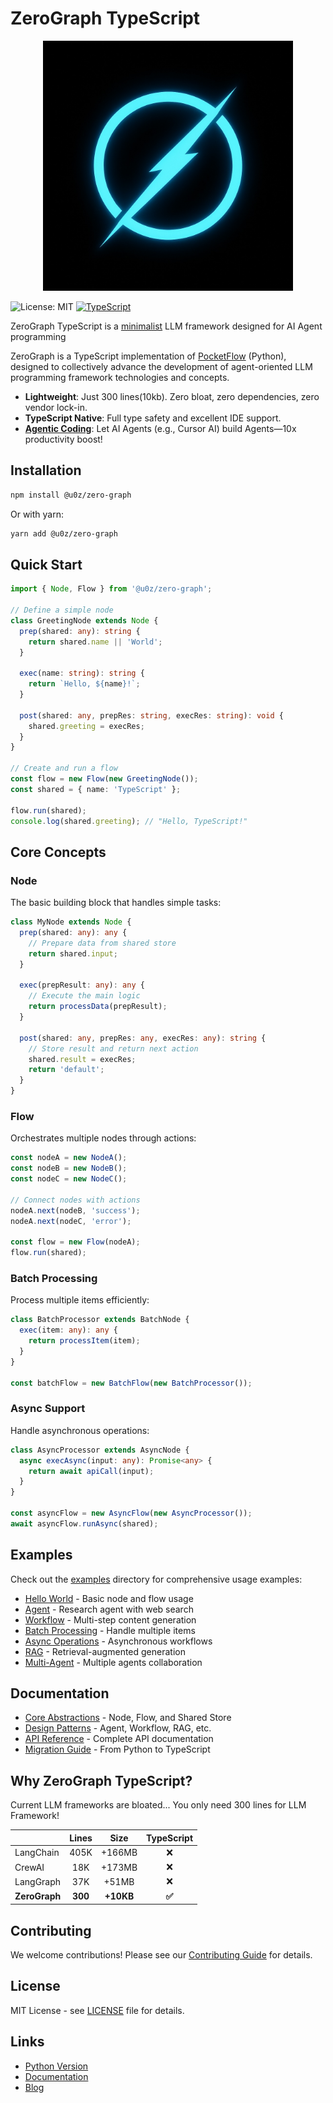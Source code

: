 # ZeroGraph TypeScript

<div align="center">
  <img src="docs/zero.jpg" alt="Zero Graph – Minimalist LLM framework designed for AI Agent programming" width="400"/>
</div>

![License: MIT](https://img.shields.io/badge/License-MIT-yellow.svg)
[![TypeScript](https://img.shields.io/badge/TypeScript-Ready-blue.svg)](https://www.typescriptlang.org/)

ZeroGraph TypeScript is a [minimalist](https://github.com/u-0-z/zero-graph/blob/master/src/index.ts) LLM framework designed for AI Agent programming

ZeroGraph is a TypeScript implementation of [PocketFlow](https://github.com/The-Pocket/PocketFlow) (Python), designed to collectively advance the development of agent-oriented LLM programming framework technologies and concepts.

- **Lightweight**: Just 300 lines(10kb). Zero bloat, zero dependencies, zero vendor lock-in.
- **TypeScript Native**: Full type safety and excellent IDE support.
- **[Agentic Coding](https://zacharyhuang.substack.com/p/agentic-coding-the-most-fun-way-to)**: Let AI Agents (e.g., Cursor AI) build Agents—10x productivity boost!

## Installation

```bash
npm install @u0z/zero-graph
```

Or with yarn:

```bash
yarn add @u0z/zero-graph
```

## Quick Start

```typescript
import { Node, Flow } from '@u0z/zero-graph';

// Define a simple node
class GreetingNode extends Node {
  prep(shared: any): string {
    return shared.name || 'World';
  }

  exec(name: string): string {
    return `Hello, ${name}!`;
  }

  post(shared: any, prepRes: string, execRes: string): void {
    shared.greeting = execRes;
  }
}

// Create and run a flow
const flow = new Flow(new GreetingNode());
const shared = { name: 'TypeScript' };

flow.run(shared);
console.log(shared.greeting); // "Hello, TypeScript!"
```

## Core Concepts

### Node

The basic building block that handles simple tasks:

```typescript
class MyNode extends Node {
  prep(shared: any): any {
    // Prepare data from shared store
    return shared.input;
  }

  exec(prepResult: any): any {
    // Execute the main logic
    return processData(prepResult);
  }

  post(shared: any, prepRes: any, execRes: any): string {
    // Store result and return next action
    shared.result = execRes;
    return 'default';
  }
}
```

### Flow

Orchestrates multiple nodes through actions:

```typescript
const nodeA = new NodeA();
const nodeB = new NodeB();
const nodeC = new NodeC();

// Connect nodes with actions
nodeA.next(nodeB, 'success');
nodeA.next(nodeC, 'error');

const flow = new Flow(nodeA);
flow.run(shared);
```

### Batch Processing

Process multiple items efficiently:

```typescript
class BatchProcessor extends BatchNode {
  exec(item: any): any {
    return processItem(item);
  }
}

const batchFlow = new BatchFlow(new BatchProcessor());
```

### Async Support

Handle asynchronous operations:

```typescript
class AsyncProcessor extends AsyncNode {
  async execAsync(input: any): Promise<any> {
    return await apiCall(input);
  }
}

const asyncFlow = new AsyncFlow(new AsyncProcessor());
await asyncFlow.runAsync(shared);
```

## Examples

Check out the [examples](./examples) directory for comprehensive usage examples:

- [Hello World](./examples/hello-world) - Basic node and flow usage
- [Agent](./examples/agent) - Research agent with web search
- [Workflow](./examples/workflow) - Multi-step content generation
- [Batch Processing](./examples/batch) - Handle multiple items
- [Async Operations](./examples/async) - Asynchronous workflows
- [RAG](./examples/rag) - Retrieval-augmented generation
- [Multi-Agent](./examples/multi-agent) - Multiple agents collaboration

## Documentation

- [Core Abstractions](./docs/core/) - Node, Flow, and Shared Store
- [Design Patterns](./docs/patterns/) - Agent, Workflow, RAG, etc.
- [API Reference](./docs/api/) - Complete API documentation
- [Migration Guide](./docs/migration/) - From Python to TypeScript

## Why ZeroGraph TypeScript?

Current LLM frameworks are bloated... You only need 300 lines for LLM Framework!

|               | **Lines** | **Size**  | **TypeScript** |
| ------------- | :-------: | :-------: | :------------: |
| LangChain     |   405K    |  +166MB   |       ❌       |
| CrewAI        |    18K    |  +173MB   |       ❌       |
| LangGraph     |    37K    |   +51MB   |       ❌       |
| **ZeroGraph** |  **300**  | **+10KB** |     **✅**     |

## Contributing

We welcome contributions! Please see our [Contributing Guide](CONTRIBUTING.md) for details.

## License

MIT License - see [LICENSE](LICENSE) file for details.

## Links

- [Python Version](https://github.com/u-0-z/ZeroGraph)
- [Documentation](https://u-zero.github.io/ZeroGraph/)
- [Blog](https://u0z.medium.com/)
